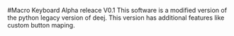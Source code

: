 #Macro Keyboard Alpha releace V0.1
This software is a modified version of the python legacy version of deej. This version has additional features like custom button maping.
